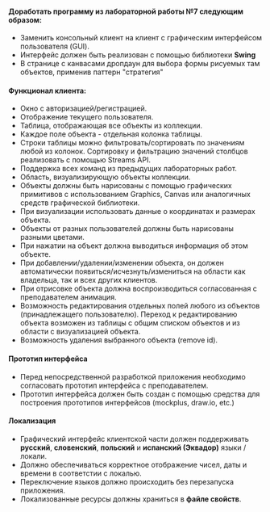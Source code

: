 #### Доработать программу из лабораторной работы №7 следующим образом:
- Заменить консольный клиент на клиент с графическим интерфейсом пользователя (GUI). 
- Интерфейс должен быть реализован с помощью библиотеки __Swing__
- В странице с канвасами дропдаун для выбора формы рисуемых там объектов, применив паттерн "стратегия"

#### Функционал клиента:
- Окно с авторизацией/регистрацией.
- Отображение текущего пользователя.
- Таблица, отображающая все объекты из коллекции.
- Каждое поле объекта - отдельная колонка таблицы.
- Строки таблицы можно фильтровать/сортировать по значениям любой из колонок. 
Сортировку и фильтрацию значений столбцов реализовать с помощью Streams API.
- Поддержка всех команд из предыдущих лабораторных работ.
- Область, визуализирующую объекты коллекции.
- Объекты должны быть нарисованы с помощью графических примитивов с использованием Graphics, 
Canvas или аналогичных средств графической библиотеки.
- При визуализации использовать данные о координатах и размерах объекта.
- Объекты от разных пользователей должны быть нарисованы разными цветами.
- При нажатии на объект должна выводиться информация об этом объекте.
- При добавлении/удалении/изменении объекта, он должен автоматически появиться/исчезнуть/измениться 
на области как владельца, так и всех других клиентов. 
- При отрисовке объекта должна воспроизводиться согласованная с преподавателем анимация.
- Возможность редактирования отдельных полей любого из объектов (принадлежащего пользователю). 
Переход к редактированию объекта возможен из таблицы с общим списком объектов и из области с визуализацией объекта.
- Возможность удаления выбранного объекта (remove id).

#### Прототип интерфейса
- Перед непосредственной разработкой приложения необходимо согласовать прототип интерфейса с преподавателем. 
- Прототип интерфейса должен быть создан с помощью средства для построения прототипов интерфейсов (mockplus, draw.io, etc.)

#### Локализация
- Графический интерфейс клиентской части должен поддерживать __русский__, 
  __словенский__, __польский__ и __испанский (Эквадор)__ языки / локали.
- Должно обеспечиваться корректное отображение чисел, даты и времени в соответстии с локалью. 
- Переключение языков должно происходить без перезапуска приложения. 
- Локализованные ресурсы должны храниться в __файле свойств__.